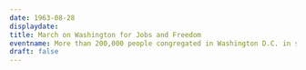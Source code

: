 ```yaml
---
date: 1963-08-28
displaydate: 
title: March on Washington for Jobs and Freedom
eventname: More than 200,000 people congregated in Washington D.C. in support of civil rights and full employment.
draft: false
---
```

